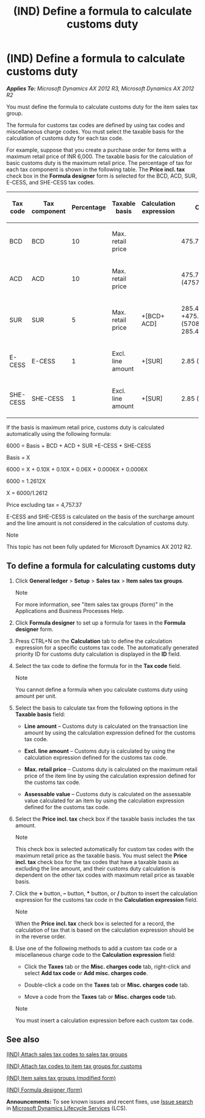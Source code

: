 ﻿---
title: (IND) Define a formula to calculate customs duty
TOCTitle: (IND) Define a formula to calculate customs duty
ms:assetid: 85691546-e2d7-463c-9acc-c6ad1a2c0185
ms:mtpsurl: https://technet.microsoft.com/en-us/library/JJ677982(v=AX.60)
ms:contentKeyID: 49385946
ms.date: 04/18/2014
mtps_version: v=AX.60
---

# (IND) Define a formula to calculate customs duty 


_**Applies To:** Microsoft Dynamics AX 2012 R3, Microsoft Dynamics AX 2012 R2_

You must define the formula to calculate customs duty for the item sales tax group.

The formula for customs tax codes are defined by using tax codes and miscellaneous charge codes. You must select the taxable basis for the calculation of customs duty for each tax code.

For example, suppose that you create a purchase order for items with a maximum retail price of INR 6,000. The taxable basis for the calculation of basic customs duty is the maximum retail price. The percentage of tax for each tax component is shown in the following table. The **Price incl. tax** check box in the **Formula designer** form is selected for the BCD, ACD, SUR, E-CESS, and SHE-CESS tax codes.

<table style="width:100%;">
<colgroup>
<col style="width: 16%" />
<col style="width: 16%" />
<col style="width: 16%" />
<col style="width: 16%" />
<col style="width: 16%" />
<col style="width: 16%" />
</colgroup>
<thead>
<tr class="header">
<th><p>Tax code</p></th>
<th><p>Tax component</p></th>
<th><p>Percentage</p></th>
<th><p>Taxable basis</p></th>
<th><p>Calculation expression</p></th>
<th><p>Customs duty</p></th>
</tr>
</thead>
<tbody>
<tr class="odd">
<td><p>BCD</p></td>
<td><p>BCD</p></td>
<td><p>10</p></td>
<td><p>Max. retail price</p></td>
<td><p></p></td>
<td><p>475.74(4757.37*10%)</p></td>
</tr>
<tr class="even">
<td><p>ACD</p></td>
<td><p>ACD</p></td>
<td><p>10</p></td>
<td><p>Max. retail price</p></td>
<td><p></p></td>
<td><p>475.74 (4757.37*10%)</p></td>
</tr>
<tr class="odd">
<td><p>SUR</p></td>
<td><p>SUR</p></td>
<td><p>5</p></td>
<td><p>Max. retail price</p></td>
<td><p>+[BCD+ ACD]</p></td>
<td><p>285.45 (4757.37 +475.74+475.74 = (5708.85*5% = 285.45)</p></td>
</tr>
<tr class="even">
<td><p>E-CESS</p></td>
<td><p>E-CESS</p></td>
<td><p>1</p></td>
<td><p>Excl. line amount</p></td>
<td><p>+[SUR]</p></td>
<td><p>2.85 (285.45*1%)</p></td>
</tr>
<tr class="odd">
<td><p>SHE-CESS</p></td>
<td><p>SHE-CESS</p></td>
<td><p>1</p></td>
<td><p>Excl. line amount</p></td>
<td><p>+[SUR]</p></td>
<td><p>2.85 (285.45*1%)</p></td>
</tr>
</tbody>
</table>


If the basis is maximum retail price, customs duty is calculated automatically using the following formula:

6000 = Basis + BCD + ACD + SUR +E-CESS + SHE-CESS

Basis = X

6000 = X + 0.10X + 0.10X + 0.06X + 0.0006X + 0.0006X

6000 = 1.2612X

X = 6000/1.2612

Price excluding tax = 4,757.37

E-CESS and SHE-CESS is calculated on the basis of the surcharge amount and the line amount is not considered in the calculation of customs duty.


> [!NOTE]
> <P>This topic has not been fully updated for Microsoft Dynamics AX 2012 R2.</P>



## To define a formula for calculating customs duty

1.  Click **General ledger** \> **Setup** \> **Sales tax** \> **Item sales tax groups**.
    

    > [!NOTE]
    > <P>For more information, see "Item sales tax groups (form)" in the Applications and Business Processes Help.</P>



2.  Click **Formula designer** to set up a formula for taxes in the **Formula designer** form.

3.  Press CTRL+N on the **Calculation** tab to define the calculation expression for a specific customs tax code. The automatically generated priority ID for customs duty calculation is displayed in the **ID** field.

4.  Select the tax code to define the formula for in the **Tax code** field.
    

    > [!NOTE]
    > <P>You cannot define a formula when you calculate customs duty using amount per unit.</P>



5.  Select the basis to calculate tax from the following options in the **Taxable basis** field:
    
      - **Line amount** – Customs duty is calculated on the transaction line amount by using the calculation expression defined for the customs tax code.
    
      - **Excl. line amount** – Customs duty is calculated by using the calculation expression defined for the customs tax code.
    
      - **Max. retail price** – Customs duty is calculated on the maximum retail price of the item line by using the calculation expression defined for the customs tax code.
    
      - **Assessable value** – Customs duty is calculated on the assessable value calculated for an item by using the calculation expression defined for the customs tax code.

6.  Select the **Price incl. tax** check box if the taxable basis includes the tax amount.
    

    > [!NOTE]
    > <P>This check box is selected automatically for custom tax codes with the maximum retail price as the taxable basis. You must select the <STRONG>Price incl. tax</STRONG> check box for the tax codes that have a taxable basis as excluding the line amount, and their customs duty calculation is dependent on the other tax codes with maximum retail price as taxable basis.</P>



7.  Click the **+** button, **–** button, **\*** button, or **/** button to insert the calculation expression for the customs tax code in the **Calculation expression** field.
    

    > [!NOTE]
    > <P>When the <STRONG>Price incl. tax</STRONG> check box is selected for a record, the calculation of tax that is based on the calculation expression should be in the reverse order.</P>



8.  Use one of the following methods to add a custom tax code or a miscellaneous charge code to the **Calculation expression** field:
    
      - Click the **Taxes** tab or the **Misc. charges code** tab, right-click and select **Add tax code** or **Add misc. charges code**.
    
      - Double-click a code on the **Taxes** tab or **Misc. charges code** tab.
    
      - Move a code from the **Taxes** tab or **Misc. charges code** tab.
    

    > [!NOTE]
    > <P>You must insert a calculation expression before each custom tax code.</P>



## See also

[(IND) Attach sales tax codes to sales tax groups](ind-attach-sales-tax-codes-to-sales-tax-groups.md)

[(IND) Attach tax codes to item tax groups for customs](ind-attach-tax-codes-to-item-tax-groups-for-customs.md)

[(IND) Item sales tax groups (modified form)](https://technet.microsoft.com/en-us/library/jj710918\(v=ax.60\))

[(IND) Formula designer (form)](https://technet.microsoft.com/en-us/library/jj677983\(v=ax.60\))

  
**Announcements:** To see known issues and recent fixes, use [Issue search](http://go.microsoft.com/fwlink/?linkid=389258) in [Microsoft Dynamics Lifecycle Services](http://go.microsoft.com/fwlink/?linkid=306505) (LCS).


